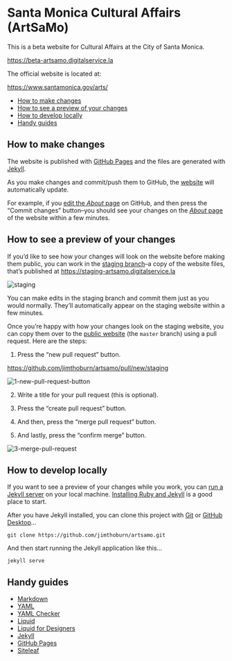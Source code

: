 # Santa Monica Cultural Affairs (ArtSaMo)

This is a beta website for Cultural Affairs at the City of Santa Monica.

https://beta-artsamo.digitalservice.la

The official website is located at:

https://www.santamonica.gov/arts/

* [How to make changes](#how-to-make-changes)
* [How to see a preview of your changes](#how-to-see-a-preview-of-your-changes)
* [How to develop locally](#how-to-develop-locally)
* [Handy guides](#handy-guides)

## How to make changes

The website is published with [GitHub Pages](https://pages.github.com) and the files are generated with [Jekyll](https://jekyllrb.com).

As you make changes and commit/push them to GitHub, the [website](https://beta-artsamo.digitalservice.la) will automatically update.

For example, if you [edit the _About_ page](https://github.com/jimthoburn/artsamo/edit/master/about.md) on GitHub, and then press the “Commit changes” button–you should see your changes on the [_About_ page](https://beta-artsamo.digitalservice.la/about/) of the website within a few minutes.

## How to see a preview of your changes

If you’d like to see how your changes will look on the website before making them public, you can work in the [staging branch](https://github.com/jimthoburn/artsamo/tree/staging)–a copy of the website files, that’s published at https://staging-artsamo.digitalservice.la

![staging](https://user-images.githubusercontent.com/926616/47131296-bcb61180-d252-11e8-90e0-56a2e7552163.png)

You can make edits in the staging branch and commit them just as you would normally. They’ll automatically appear on the staging website within a few minutes.

Once you’re happy with how your changes look on the staging website, you can copy them over to the [public website](https://beta-artsamo.digitalservice.la) (the `master` branch) using a pull request. Here are the steps:

1. Press the “new pull request” button.

https://github.com/jimthoburn/artsamo/pull/new/staging

![1-new-pull-request-button](https://user-images.githubusercontent.com/926616/47131298-bde73e80-d252-11e8-8cd6-f64703af5c2b.png)

2. Write a title for your pull request (this is optional).

3. Press the “create pull request” button.

4. And then, press the “merge pull request” button.

5. And lastly, press the “confirm merge” button.

![3-merge-pull-request](https://user-images.githubusercontent.com/926616/47131302-c0499880-d252-11e8-9393-75dcfcd49650.png)

## How to develop locally

If you want to see a preview of your changes while you work, you can [run a Jekyll server](https://jekyllrb.com) on your local machine. [Installing Ruby and Jekyll](https://jekyllrb.com/docs/installation/) is a good place to start.

After you have Jekyll installed, you can clone this project with [Git](https://git-scm.com) or [GitHub Desktop](https://desktop.github.com)…

```
git clone https://github.com/jimthoburn/artsamo.git
```

And then start running the Jekyll application like this...

```
jekyll serve
```

## Handy guides

* [Markdown](https://guides.github.com/features/mastering-markdown/)
* [YAML](https://docs.ansible.com/ansible/latest/reference_appendices/YAMLSyntax.html)
* [YAML Checker](http://www.yamllint.com)
* [Liquid](https://shopify.github.io/liquid/)
* [Liquid for Designers](https://github.com/Shopify/liquid/wiki/Liquid-for-Designers)
* [Jekyll](https://jekyllrb.com/docs/home/)
* [GitHub Pages](https://pages.github.com)
* [Siteleaf](https://www.siteleaf.com)

